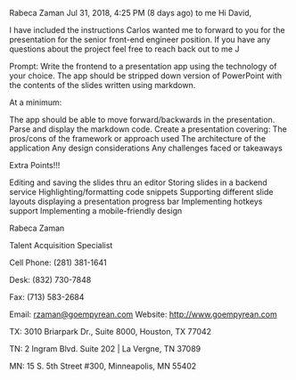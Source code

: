 Rabeca Zaman
Jul 31, 2018, 4:25 PM (8 days ago)
to me
Hi David,

I have included the instructions Carlos wanted me to forward to you for the presentation for the senior front-end engineer position. If you have any questions about the project feel free to reach back out to me J

Prompt: Write the frontend to a presentation app using the technology of your choice. The app should be stripped down version of PowerPoint with the contents of the slides written using markdown.

At a minimum:

The app should be able to move forward/backwards in the presentation.
Parse and display the markdown code.
Create a presentation covering:
The pros/cons of the framework or approach used
The architecture of the application
Any design considerations
Any challenges faced or takeaways

Extra Points!!!

Editing and saving the slides thru an editor
Storing slides in a backend service
Highlighting/formatting code snippets
Supporting different slide layouts
displaying a presentation progress bar
Implementing hotkeys support
Implementing a mobile-friendly design

Rabeca Zaman

Talent Acquisition Specialist

Cell Phone: (281) 381-1641

Desk: (832) 730-7848

Fax: (713) 583-2684

Email: rzaman@goempyrean.com
Website: http://www.goempyrean.com

TX: 3010 Briarpark Dr., Suite 8000, Houston, TX 77042

TN: 2 Ingram Blvd. Suite 202 | La Vergne, TN 37089

MN: 15 S. 5th Street #300, Minneapolis, MN 55402
